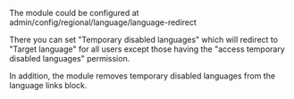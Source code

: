 The module could be configured at admin/config/regional/language/language-redirect

There you can set "Temporary disabled languages" which will redirect to "Target language" for all users except those having the "access temporary disabled languages" permission.

In addition, the module removes temporary disabled languages from the language links block.
